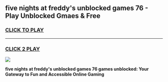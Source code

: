 
## five nights at freddy's unblocked games 76 - Play Unblocked Gmaes & Free
<h3>
<a href="https://news.freeplayer.one?title=five_nights_at_freddy's_unblocked_games_76&ref=23F">CLICK TO PLAY</a></h3>
<hr>

<h3>
<a href="https://news.freeplayer.one?title=five_nights_at_freddy's_unblocked_games_76&ref=23F">CLICK 2 PLAY</a>
  
</h3>

<a href="https://news.freeplayer.one?title=five_nights_at_freddy's_unblocked_games_76&ref=23F/"><img src="https://clearcache.store/games.png"></a>


**five nights at freddy's unblocked games 76 games unblocked: Your Gateway to Fun and Accessible Online Gaming**
